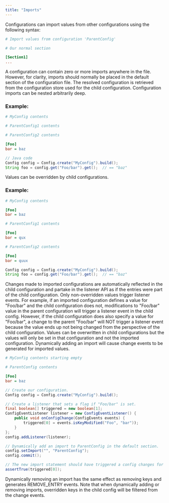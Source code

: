 ```yaml
---
title: "Imports"
---
```


Configurations can import values from other configurations using the following syntax:

```ini
# Import values from configuration 'ParentConfig'

# Our normal section

[Section1]
...
```


A configuration can contain zero or more imports anywhere in the file.
However, for clarity, imports should normally be placed in the default section of the configuration file.
The resolved configuration is retrieved from the configuration store used for the child configuration.
Configuration imports can be nested arbitrarily deep.
### Example:


```ini
# MyConfig contents

```
```ini
# ParentConfig1 contents

```
```ini
# ParentConfig2 contents

[Foo]
bar = baz
```


```java
// Java code
Config config = Config.create("MyConfig").build();
String foo = config.get("Foo/bar").get();  // == "baz"
```


Values can be overridden by child configurations.
### Example:


```ini
# MyConfig contents

[Foo]
bar = baz
```


```ini
# ParentConfig1 contents

[Foo]
bar = qux
```


```ini
# ParentConfig2 contents

[Foo]
bar = quux
```


```java
Config config = Config.create("MyConfig").build();
String foo = config.get("Foo/bar").get();  // == "baz"
```


Changes made to imported configurations are automatically reflected in the child configuration and
partake in the listener API as if the entries were part of the child configuration.
Only non-overridden values trigger listener events.  For example, if an imported configuration
defines a value for "Foo/bar" and the child configuration does not, modifications to
"Foo/bar" value in the parent configuration will trigger a listener event in the child config.
However, if the child configuration does also specify a value for "Foo/bar", a change to the parent
"Foo/bar" will NOT trigger a listener event because the value ends up not being changed from
the perspective of the child configuration.
Values can be overwritten in child configurations but the values will only be set in that configuration
and not the imported configuration.
Dynamically adding an import will cause change events to be generated for imported values.

```ini
# MyConfig contents starting empty

```


```ini
# ParentConfig contents

[Foo]
bar = baz
```


```java
// Create our configuration.
Config config = Config.create("MyConfig").build();

// Create a listener that sets a flag if "Foo/bar" is set.
final boolean[] triggered = new boolean[1];
ConfigEventListener listener = new ConfigEventListener() {
    public void onConfigChange(ConfigEvents events) {
        triggered[0] = events.isKeyModified("Foo", "bar"));
    }
};
config.addListener(listener);

// Dynamically add an import to ParentConfig in the default section.
config.setImport("", "ParentConfig");
config.commit();

// The new import statement should have triggered a config changes for imported values.
assertTrue(triggered[0]);
```


Dynamically removing an import has the same effect as removing keys and generates REMOVE_ENTRY events.
Note that when dynamically adding or removing imports, overridden keys in the child config will be filtered
from the change events.
